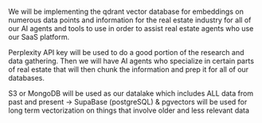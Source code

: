 We will be implementing the qdrant vector database for embeddings on numerous data points and information for the real estate industry for all of our AI agents and tools to use in order to assist real estate agents who use our SaaS platform. 

Perplexity API key will be used to do a good portion of the research and data gathering. Then we will have AI agents who specialize in certain parts of real estate that will then chunk the information and prep it for all of our databases.

S3 or MongoDB will be used as our datalake which includes ALL data from past and present -> SupaBase (postgreSQL) & pgvectors will be used for long term vectorization on things that involve older and less relevant data 